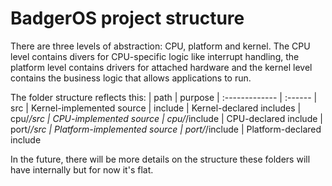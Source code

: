 # BadgerOS project structure

There are three levels of abstraction: CPU, platform and kernel.
The CPU level contains divers for CPU-specific logic like interrupt handling,
the platform level contains drivers for attached hardware and
the kernel level contains the business logic that allows applications to run.

The folder structure reflects this:
| path           | purpose
| :------------- | :------
| src            | Kernel-implemented source
| include        | Kernel-declared includes
| cpu/*/src      | CPU-implemented source
| cpu/*/include  | CPU-declared include
| port/*/src     | Platform-implemented source
| port/*/include | Platform-declared include

In the future, there will be more details on the structure these folders will have internally but for now it's flat.
